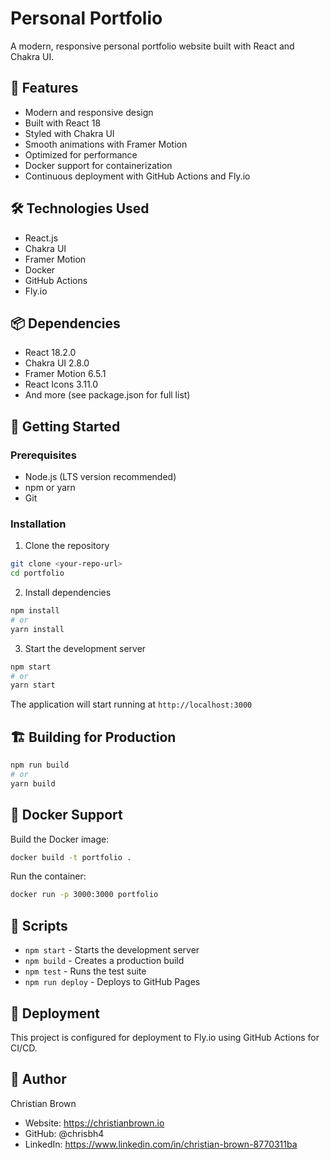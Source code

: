 # Personal Portfolio

A modern, responsive personal portfolio website built with React and Chakra UI.

## 🚀 Features

- Modern and responsive design
- Built with React 18
- Styled with Chakra UI
- Smooth animations with Framer Motion
- Optimized for performance
- Docker support for containerization
- Continuous deployment with GitHub Actions and Fly.io

## 🛠️ Technologies Used

- React.js
- Chakra UI
- Framer Motion
- Docker
- GitHub Actions
- Fly.io

## 📦 Dependencies

- React 18.2.0
- Chakra UI 2.8.0
- Framer Motion 6.5.1
- React Icons 3.11.0
- And more (see package.json for full list)

## 🚀 Getting Started

### Prerequisites

- Node.js (LTS version recommended)
- npm or yarn
- Git

### Installation

1. Clone the repository
```bash
git clone <your-repo-url>
cd portfolio
```

2. Install dependencies
```bash
npm install
# or
yarn install
```

3. Start the development server
```bash
npm start
# or
yarn start
```

The application will start running at `http://localhost:3000`

## 🏗️ Building for Production

```bash
npm run build
# or
yarn build
```

## 🐳 Docker Support

Build the Docker image:
```bash
docker build -t portfolio .
```

Run the container:
```bash
docker run -p 3000:3000 portfolio
```

## 📝 Scripts

- `npm start` - Starts the development server
- `npm build` - Creates a production build
- `npm test` - Runs the test suite
- `npm run deploy` - Deploys to GitHub Pages

## 🚀 Deployment

This project is configured for deployment to Fly.io using GitHub Actions for CI/CD.

## 👤 Author

Christian Brown
- Website: https://christianbrown.io
- GitHub: @chrisbh4
- LinkedIn: https://www.linkedin.com/in/christian-brown-8770311ba
